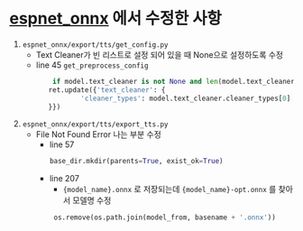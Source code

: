 # [espnet_onnx](https://github.com/espnet/espnet_onnx) 에서 수정한 사항

1. `espnet_onnx/export/tts/get_config.py`
   * Text Cleaner가 빈 리스트로 설정 되어 있을 때 None으로 설정하도록 수정
   * line 45 `get_preprocess_config`
     ```python
         if model.text_cleaner is not None and len(model.text_cleaner.cleaner_types) > 0:
        ret.update({'text_cleaner': {
                'cleaner_types': model.text_cleaner.cleaner_types[0]
        }})
   
2. `espnet_onnx/export/tts/export_tts.py` 
   * File Not Found Error 나는 부분 수정
     * line 57
       ```python
       base_dir.mkdir(parents=True, exist_ok=True)

     * line 207
        * `{model_name}.onnx` 로 저장되는데 `{model_name}-opt.onnx` 를 찾아서 모델명 수정
       ```python
        os.remove(os.path.join(model_from, basename + '.onnx'))